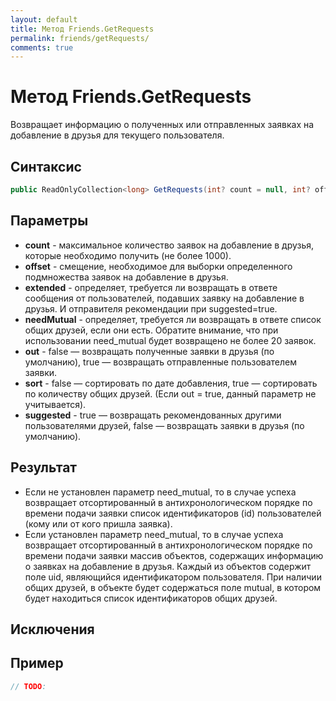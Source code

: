 ```yaml
---
layout: default
title: Метод Friends.GetRequests
permalink: friends/getRequests/
comments: true
---
```

# Метод Friends.GetRequests
Возвращает информацию о полученных или отправленных заявках на добавление в друзья для текущего пользователя.

## Синтаксис
```csharp
public ReadOnlyCollection<long> GetRequests(int? count = null, int? offset = null, bool extended, bool needMutual, bool out, bool sort, bool suggested)
```

## Параметры
+ **count** - максимальное количество заявок на добавление в друзья, которые необходимо получить (не более 1000).
+ **offset** - смещение, необходимое для выборки определенного подмножества заявок на добавление в друзья.
+ **extended** - определяет, требуется ли возвращать в ответе сообщения от пользователей, подавших заявку на добавление в друзья. И отправителя рекомендации при suggested=true.
+ **needMutual** - определяет, требуется ли возвращать в ответе список общих друзей, если они есть. Обратите внимание, что при использовании need_mutual будет возвращено не более 20 заявок.
+ **out** - false — возвращать полученные заявки в друзья (по умолчанию), true — возвращать отправленные пользователем заявки.
+ **sort** - false — сортировать по дате добавления, true — сортировать по количеству общих друзей. (Если out = true, данный параметр не учитывается).
+ **suggested** - true — возвращать рекомендованных другими пользователями друзей, false — возвращать заявки в друзья (по умолчанию).

## Результат
+ Если не установлен параметр need_mutual, то в случае успеха возвращает отсортированный в антихронологическом порядке по времени подачи заявки список идентификаторов (id) пользователей (кому или от кого пришла заявка).
+ Если установлен параметр need_mutual, то в случае успеха возвращает отсортированный в антихронологическом порядке по времени подачи заявки массив объектов, содержащих информацию о заявках на добавление в друзья. Каждый из объектов содержит поле uid, являющийся идентификатором пользователя. При наличии общих друзей, в объекте будет содержаться поле mutual, в котором будет находиться список идентификаторов общих друзей.
## Исключения

## Пример
```csharp
// TODO: 
```
